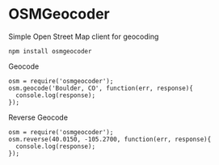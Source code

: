OSMGeocoder
===========

Simple Open Street Map client for geocoding
````
npm install osmgeocoder
````
Geocode
````
osm = require('osmgeocoder');
osm.geocode('Boulder, CO', function(err, response){
  console.log(response);
});
````

Reverse Geocode
````
osm = require('osmgeocoder');
osm.reverse(40.0150, -105.2700, function(err, response){
  console.log(response);
});
````